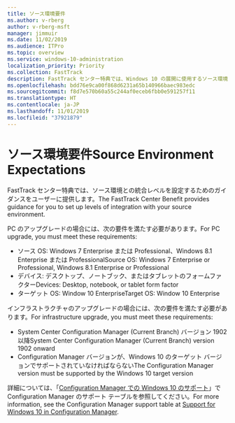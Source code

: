 ```yaml
---
title: ソース環境要件
ms.author: v-rberg
author: v-rberg-msft
manager: jimmuir
ms.date: 11/02/2019
ms.audience: ITPro
ms.topic: overview
ms.service: windows-10-administration
localization_priority: Priority
ms.collection: FastTrack
description: FastTrack センター特典では、Windows 10 の展開に使用するソース環境との統合レベルを設定するためのガイダンスをユーザーに提供します。
ms.openlocfilehash: bdd76e9ca00f868d6231a65b140966baec983edc
ms.sourcegitcommit: f8d7e570b60a55c244af0eceb6fbb0e591257f11
ms.translationtype: HT
ms.contentlocale: ja-JP
ms.lasthandoff: 11/01/2019
ms.locfileid: "37921879"
---
```

# <a name="source-environment-expectations"></a><span data-ttu-id="03d4f-103">ソース環境要件</span><span class="sxs-lookup"><span data-stu-id="03d4f-103">Source Environment Expectations</span></span>

<span data-ttu-id="03d4f-104">FastTrack センター特典では、ソース環境との統合レベルを設定するためのガイダンスをユーザーに提供します。</span><span class="sxs-lookup"><span data-stu-id="03d4f-104">The FastTrack Center Benefit provides guidance for you to set up levels of integration with your source environment.</span></span>
  
<span data-ttu-id="03d4f-105">PC のアップグレードの場合には、次の要件を満たす必要があります。</span><span class="sxs-lookup"><span data-stu-id="03d4f-105">For PC upgrade, you must meet these requirements:</span></span>

- <span data-ttu-id="03d4f-106">ソース OS: Windows 7 Enterprise または Professional、Windows 8.1 Enterprise または Professional</span><span class="sxs-lookup"><span data-stu-id="03d4f-106">Source OS: Windows 7 Enterprise or Professional, Windows 8.1 Enterprise or Professional</span></span>
- <span data-ttu-id="03d4f-107">デバイス: デスクトップ、ノートブック、またはタブレットのフォームファクター</span><span class="sxs-lookup"><span data-stu-id="03d4f-107">Devices: Desktop, notebook, or tablet form factor</span></span>
- <span data-ttu-id="03d4f-108">ターゲット OS: Window 10 Enterprise</span><span class="sxs-lookup"><span data-stu-id="03d4f-108">Target OS: Window 10 Enterprise</span></span>

<span data-ttu-id="03d4f-109">インフラストラクチャのアップグレードの場合には、次の要件を満たす必要があります。</span><span class="sxs-lookup"><span data-stu-id="03d4f-109">For infrastructure upgrade, you must meet these requirements:</span></span>   

- <span data-ttu-id="03d4f-110">System Center Configuration Manager (Current Branch) バージョン 1902 以降</span><span class="sxs-lookup"><span data-stu-id="03d4f-110">System Center Configuration Manager (Current Branch) version 1902 onward</span></span> 
- <span data-ttu-id="03d4f-111">Configuration Manager バージョンが、Windows 10 のターゲット バージョンでサポートされていなければならない</span><span class="sxs-lookup"><span data-stu-id="03d4f-111">The Configuration Manager version must be supported by the Windows 10 target version</span></span>

<span data-ttu-id="03d4f-112">詳細については、「[Configuration Manager での Windows 10 のサポート](https://docs.microsoft.com/sccm/core/plan-design/configs/support-for-windows-10)」で Configuration Manager のサポート テーブルを参照してください。</span><span class="sxs-lookup"><span data-stu-id="03d4f-112">For more information, see the Configuration Manager support table at [Support for Windows 10 in Configuration Manager](https://docs.microsoft.com/sccm/core/plan-design/configs/support-for-windows-10).</span></span>
  

 